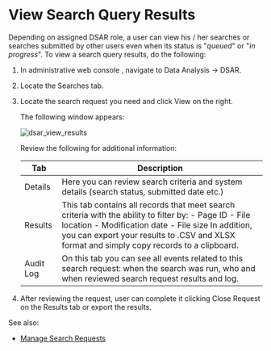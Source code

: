 # View Search Query Results

Depending on assigned DSAR role, a user can view his / her searches or searches submitted by other
users even when its status is "_queued_" or "_in progress_". To view a search query results, do the
following:

1. In administrative web console , navigate to Data Analysis → DSAR.
2. Locate the Searches tab.
3. Locate the search request you need and click View on the right.

   The following window appears:

   ![dsar_view_results](/img/versioned_docs/dataclassification_5.6.2/ndc/dsar/dsar_view_results.webp)

   Review the following for additional information:

   | Tab       | Description                                                                                                                                                                                                                                               |
   | --------- | --------------------------------------------------------------------------------------------------------------------------------------------------------------------------------------------------------------------------------------------------------- |
   | Details   | Here you can review search criteria and system details (search status, submitted date etc.)                                                                                                                                                               |
   | Results   | This tab contains all records that meet search criteria with the ability to filter by: - Page ID - File location - Modification date - File size In addition, you can export your results to .CSV and XLSX format and simply copy records to a clipboard. |
   | Audit Log | On this tab you can see all events related to this search request: when the search was run, who and when reviewed search request results and log.                                                                                                         |

4. After reviewing the request, user can complete it clicking Close Request on the Results tab or
   export the results.

See also:

- [Manage Search Requests](/docs/dataclassification/5.6.2/ndc/dsar/dsar_searches.md)
